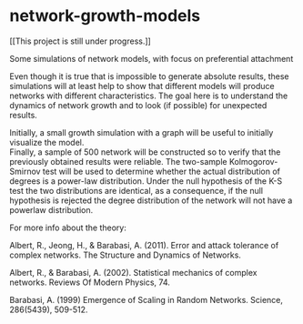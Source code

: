 # network-growth-models


[[This project is still under progress.]]

Some simulations of network models, with focus on preferential attachment

Even though it is true that is impossible to generate absolute results, these simulations will at least help to show that different models will produce networks with different characteristics. 
The goal here is to understand the dynamics of network growth and to look (if possible) for unexpected results.

Initially, a small growth simulation with a graph will be useful to initially visualize the model.  
Finally, a sample of 500 network will be constructed so to verify that the previously obtained results were reliable. The two-sample Kolmogorov-Smirnov test will be used to determine whether the actual distribution of degrees is a power-law distribution. Under the null hypothesis of the K-S test the two distributions are identical, as a consequence, if the null hypothesis is rejected the degree distribution of the network will not have a powerlaw distribution.




For more info about the theory:

Albert, R., Jeong, H., & Barabasi, A. (2011). Error and attack tolerance of complex networks. The Structure and Dynamics of Networks. 

Albert, R., & Barabasi, A. (2002). Statistical mechanics of complex networks. Reviews Of Modern Physics, 74. 

Barabasi, A. (1999) Emergence of Scaling in Random Networks. Science, 286(5439), 509-512. 
